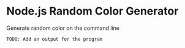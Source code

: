 # Node.js Random Color Generator

Generate random color on the command line

```bash
TODO: Add an output for the program
```
